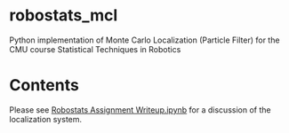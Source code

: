 # robostats_mcl
Python implementation of Monte Carlo Localization (Particle Filter) for the CMU course Statistical Techniques in Robotics

# Contents
Please see [Robostats Assignment Writeup.ipynb](https://github.com/sjobeek/robostats_mcl/blob/master/Robostats%20Assignment%20Writeup.ipynb) for a discussion of the localization system.
